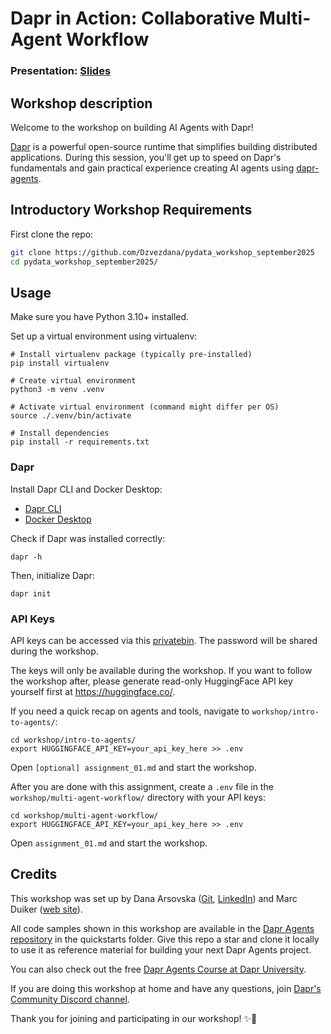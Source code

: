 # Dapr in Action: Collaborative Multi-Agent Workflow

### Presentation: [Slides](./workshop/dapr_pydata_2025.pdf)

## Workshop description

Welcome to the workshop on building AI Agents with Dapr!

[Dapr](https://github.com/dapr/dapr) is a powerful open-source runtime that simplifies building distributed applications. During this session, you'll get up to speed on Dapr's fundamentals and gain practical experience creating AI agents using [dapr-agents](https://github.com/dapr/dapr-agents).

## Introductory Workshop Requirements 

First clone the repo:

```bash
git clone https://github.com/Dzvezdana/pydata_workshop_september2025
cd pydata_workshop_september2025/
```

## Usage

Make sure you have Python 3.10+ installed.

Set up a virtual environment using virtualenv:

```
# Install virtualenv package (typically pre-installed)
pip install virtualenv

# Create virtual environment
python3 -m venv .venv

# Activate virtual environment (command might differ per OS)
source ./.venv/bin/activate

# Install dependencies
pip install -r requirements.txt
```

### Dapr

Install Dapr CLI and Docker Desktop:

* [Dapr CLI](https://docs.dapr.io/getting-started/install-dapr-cli/)
* [Docker Desktop](https://docs.docker.com/desktop/)

Check if Dapr was installed correctly:

```
dapr -h
```

Then, initialize Dapr:

```
dapr init
```
       
### API Keys

API keys can be accessed via this [privatebin](TODO). The password will be shared during the workshop.

The keys will only be available during the workshop. If you want to follow the workshop after, please generate read-only HuggingFace API key yourself first at https://huggingface.co/.

If you need a quick recap on agents and tools, navigate to `workshop/intro-to-agents/`:

```env
cd workshop/intro-to-agents/
export HUGGINGFACE_API_KEY=your_api_key_here >> .env
```

Open `[optional] assignment_01.md` and start the workshop.

After you are done with this assignment, create a `.env` file in the `workshop/multi-agent-workflow/` directory with your API keys:

```env
cd workshop/multi-agent-workflow/
export HUGGINGFACE_API_KEY=your_api_key_here >> .env
```

Open `assignment_01.md` and start the workshop.

## Credits

This workshop was set up by Dana Arsovska ([Git](https://github.com/Dzvezdana), [LinkedIn](https://www.linkedin.com/in/dana-arsovska/)) and Marc Duiker ([web site](https://marcduiker.dev/)).

All code samples shown in this workshop are available in the [Dapr Agents repository](https://github.com/dapr/dapr-agents/tree/main) in the quickstarts folder. Give this repo a star and clone it locally to use it as reference material for building your next Dapr Agents project.

You can also check out the free [Dapr Agents Course at Dapr University](https://www.diagrid.io/dapr-university).

If you are doing this workshop at home and have any questions, join [Dapr's Community Discord channel](https://dapr.io/community/).

Thank you for joining and participating in our workshop! ✨🎉
